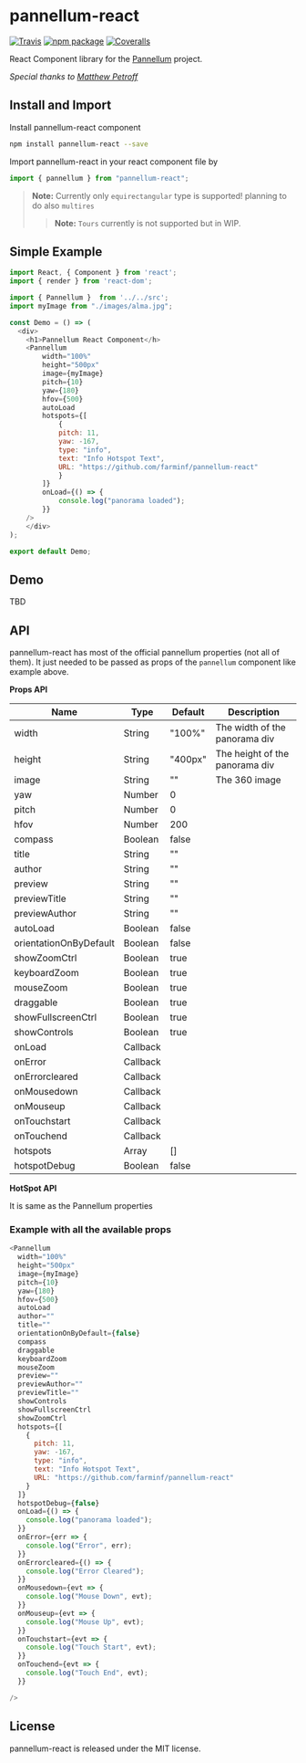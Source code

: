 # pannellum-react

[![Travis][build-badge]][build]
[![npm package][npm-badge]][npm]
[![Coveralls][coveralls-badge]][coveralls]

React Component library for the [Pannellum](https://github.com/mpetroff/pannellum/) project.

_Special thanks to [Matthew Petroff](https://github.com/mpetroff)_

[build-badge]: https://travis-ci.org/farminf/pannellum-react.svg?branch=master
[build]: https://travis-ci.org/farminf/pannellum-react
[npm-badge]: https://img.shields.io/npm/v/pannellum-react.svg
[npm]: https://www.npmjs.org/package/pannellum-react
[coveralls-badge]: https://coveralls.io/repos/github/farminf/pannellum-react/badge.svg?branch=master
[coveralls]: https://coveralls.io/github/farminf/pannellum-react

## Install and Import

Install pannellum-react component

```bash
npm install pannellum-react --save
```

Import pannellum-react in your react component file by

```js
import { pannellum } from "pannellum-react";
```

> **Note:** Currently only `equirectangular` type is supported! planning to do also `multires`
> > **Note:** `Tours` currently is not supported but in WIP.

## Simple Example

```JavaScript
import React, { Component } from 'react';
import { render } from 'react-dom';

import { Pannellum }  from '../../src';
import myImage from "./images/alma.jpg";

const Demo = () => (
  <div>
    <h1>Pannellum React Component</h>
    <Pannellum
        width="100%"
        height="500px"
        image={myImage}
        pitch={10}
        yaw={180}
        hfov={500}
        autoLoad
        hotspots={[
            {
            pitch: 11,
            yaw: -167,
            type: "info",
            text: "Info Hotspot Text",
            URL: "https://github.com/farminf/pannellum-react"
            }
        ]}
        onLoad={() => {
            console.log("panorama loaded");
        }}
    />
    </div>
);

export default Demo;
```

## Demo

TBD

## API

pannellum-react has most of the official pannellum properties (not all of them). It just needed to be passed as props of the `pannellum` component like example above.

**Props API**

| Name                   | Type     | Default | Description                    |
| ---------------------- | -------- | ------- | ------------------------------ |
| width                  | String   | "100%"  | The width of the panorama div  |
| height                 | String   | "400px" | The height of the panorama div |
| image                  | String   | ""      | The 360 image                  |
| yaw                    | Number   | 0       |                                |
| pitch                  | Number   | 0       |                                |
| hfov                   | Number   | 200     |                                |
| compass                | Boolean  | false   |                                |
| title                  | String   | ""      |                                |
| author                 | String   | ""      |                                |
| preview                | String   | ""      |                                |
| previewTitle           | String   | ""      |                                |
| previewAuthor          | String   | ""      |                                |
| autoLoad               | Boolean  | false   |                                |
| orientationOnByDefault | Boolean  | false   |                                |
| showZoomCtrl           | Boolean  | true    |                                |
| keyboardZoom           | Boolean  | true    |                                |
| mouseZoom              | Boolean  | true    |                                |
| draggable              | Boolean  | true    |                                |
| showFullscreenCtrl     | Boolean  | true    |                                |
| showControls           | Boolean  | true    |                                |
| onLoad                 | Callback |         |                                |
| onError                | Callback |         |                                |
| onErrorcleared         | Callback |         |                                |
| onMousedown            | Callback |         |                                |
| onMouseup              | Callback |         |                                |
| onTouchstart           | Callback |         |                                |
| onTouchend             | Callback |         |                                |
| hotspots               | Array    | []      |                                |
| hotspotDebug           | Boolean  | false   |                                |

**HotSpot API**

It is same as the Pannellum properties

### Example with all the available props

```JavaScript
<Pannellum
  width="100%"
  height="500px"
  image={myImage}
  pitch={10}
  yaw={180}
  hfov={500}
  autoLoad
  author=""
  title=""
  orientationOnByDefault={false}
  compass
  draggable
  keyboardZoom
  mouseZoom
  preview=""
  previewAuthor=""
  previewTitle=""
  showControls
  showFullscreenCtrl
  showZoomCtrl
  hotspots={[
    {
      pitch: 11,
      yaw: -167,
      type: "info",
      text: "Info Hotspot Text",
      URL: "https://github.com/farminf/pannellum-react"
    }
  ]}
  hotspotDebug={false}
  onLoad={() => {
    console.log("panorama loaded");
  }}
  onError={err => {
    console.log("Error", err);
  }}
  onErrorcleared={() => {
    console.log("Error Cleared");
  }}
  onMousedown={evt => {
    console.log("Mouse Down", evt);
  }}
  onMouseup={evt => {
    console.log("Mouse Up", evt);
  }}
  onTouchstart={evt => {
    console.log("Touch Start", evt);
  }}
  onTouchend={evt => {
    console.log("Touch End", evt);
  }}

/>
```

## License

pannellum-react is released under the MIT license.
